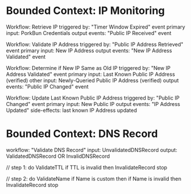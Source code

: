 # Bounded Context: IP Monitoring

Workflow: Retrieve IP
triggered by:
"Timer Window Expired" event
primary input:
PorkBun Credentials
output events:
"Public IP Received" event

Workflow: Validate IP Address
triggered by:
"Public IP Address Retrieved" event
primary input:
New IP Address
output events:
"New IP Address Validated" event

Workflow: Determine if New IP Same as Old IP
triggered by:
"New IP Address Validated" event
primary input:
Last Known Public IP Address (verified)
other input:
Newly-Queried Public IP Address (verified)
output events:
"Public IP Changed" event

Workflow: Update Last Known Public IP Address
triggered by:
"Public IP Changed" event
primary input:
New Public IP
output events:
"IP Address Updated"
side-effects:
last known IP Address updated

# Bounded Context: DNS Record

workflow: "Validate DNS Record"
  input: UnvalidatedDNSRecord
  output: 
    ValidatedDNSRecord
    OR InvalidDNSRecord

  // step 1:
  do ValidateTTL
  if TTL is invalid then
    InvalidateRecord
    stop

  // step 2:
  do ValidateName
  if Name is custom then
    if Name is invalid then
      InvalidateRecord
      stop